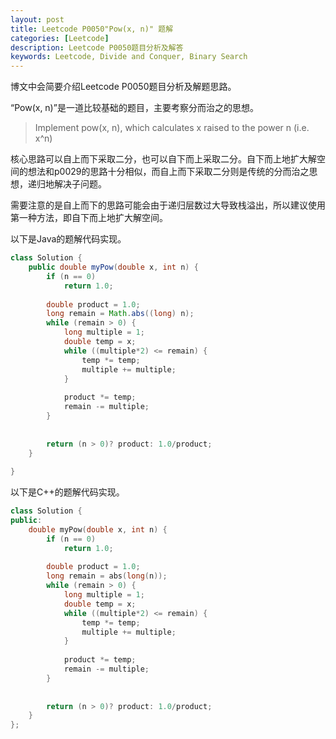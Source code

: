 ```yaml
---
layout: post
title: Leetcode P0050"Pow(x, n)" 题解
categories: [Leetcode]
description: Leetcode P0050题目分析及解答
keywords: Leetcode, Divide and Conquer, Binary Search
---
```


博文中会简要介绍Leetcode P0050题目分析及解题思路。

“Pow(x, n)”是一道比较基础的题目，主要考察分而治之的思想。

> Implement pow(x, n), which calculates x raised to the power n (i.e. x^n)

核心思路可以自上而下采取二分，也可以自下而上采取二分。自下而上地扩大解空间的想法和p0029的思路十分相似，而自上而下采取二分则是传统的分而治之思想，递归地解决子问题。

需要注意的是自上而下的思路可能会由于递归层数过大导致栈溢出，所以建议使用第一种方法，即自下而上地扩大解空间。

以下是Java的题解代码实现。
```java
class Solution {
    public double myPow(double x, int n) {
        if (n == 0)
            return 1.0;
        
        double product = 1.0;
        long remain = Math.abs((long) n);
        while (remain > 0) {
            long multiple = 1;
            double temp = x;
            while ((multiple*2) <= remain) {
                temp *= temp;
                multiple += multiple;
            }
            
            product *= temp;
            remain -= multiple;
        }
        
        
        return (n > 0)? product: 1.0/product;
    }
    
}
```

以下是C++的题解代码实现。
```cpp
class Solution {
public:
    double myPow(double x, int n) {
        if (n == 0)
            return 1.0;
        
        double product = 1.0;
        long remain = abs(long(n));
        while (remain > 0) {
            long multiple = 1;
            double temp = x;
            while ((multiple*2) <= remain) {
                temp *= temp;
                multiple += multiple;
            }
            
            product *= temp;
            remain -= multiple;
        }
        
        
        return (n > 0)? product: 1.0/product;
    }
};
```